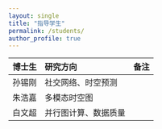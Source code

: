 ```yaml
---
layout: single
title: "指导学生"
permalink: /students/
author_profile: true
---
```



| 博士生|研究方向|备注|
| :---  |  :---  | :---  |
| 孙锡刚 | 社交网络、时空预测   |      |
| 朱浩嘉 | 多模态时空图         |      |
| 白文超 | 并行图计算、数据质量 |      |
